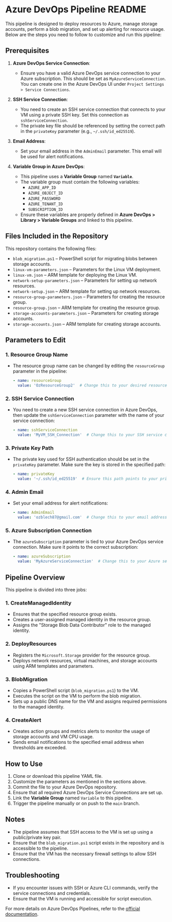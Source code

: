 # Azure DevOps Pipeline README

This pipeline is designed to deploy resources to Azure, manage storage accounts, perform a blob migration, and set up alerting for resource usage. Below are the steps you need to follow to customize and run this pipeline:

## Prerequisites

1. **Azure DevOps Service Connection**:
   - Ensure you have a valid Azure DevOps service connection to your Azure subscription. This should be set as `MyAzureServiceConnection`. You can create one in the Azure DevOps UI under `Project Settings > Service Connections`.
   
2. **SSH Service Connection**:
   - You need to create an SSH service connection that connects to your VM using a private SSH key. Set this connection as `sshServiceConnection`. 
   - The private key file should be referenced by setting the correct path in the `privateKey` parameter (e.g., `~/.ssh/id_ed25519`).

3. **Email Address**:
   - Set your email address in the `AdminEmail` parameter. This email will be used for alert notifications.

4. **Variable Group in Azure DevOps**:
   - This pipeline uses a **Variable Group** named **`Variable`**.
   - The variable group must contain the following variables:
     - `AZURE_APP_ID`
     - `AZURE_OBJECT_ID`
     - `AZURE_PASSWORD`
     - `AZURE_TENANT_ID`
     - `SUBSCRIPTION_ID`
   - Ensure these variables are properly defined in **Azure DevOps > Library > Variable Groups** and linked to this pipeline.

## Files Included in the Repository

This repository contains the following files:

- `blob_migration.ps1` – PowerShell script for migrating blobs between storage accounts.
- `linux-vm-parameters.json` – Parameters for the Linux VM deployment.
- `linux-vm.json` – ARM template for deploying the Linux VM.
- `network-setup-parameters.json` – Parameters for setting up network resources.
- `network-setup.json` – ARM template for setting up network resources.
- `resource-group-parameters.json` – Parameters for creating the resource group.
- `resource-group.json` – ARM template for creating the resource group.
- `storage-accounts-parameters.json` – Parameters for creating storage accounts.
- `storage-accounts.json` – ARM template for creating storage accounts.

## Parameters to Edit

### 1. **Resource Group Name**
   - The resource group name can be changed by editing the `resourceGroup` parameter in the pipeline:
     ```yaml
     - name: resourceGroup
       value: 'OzResourceGroup2'  # Change this to your desired resource group name
     ```

### 2. **SSH Service Connection**
   - You need to create a new SSH service connection in Azure DevOps, then update the `sshServiceConnection` parameter with the name of your service connection:
     ```yaml
     - name: sshServiceConnection
       value: 'MyVM_SSH_Connection'  # Change this to your SSH service connection name
     ```
   
### 3. **Private Key Path**
   - The private key used for SSH authentication should be set in the `privateKey` parameter. Make sure the key is stored in the specified path:
     ```yaml
     - name: privateKey
       value: '~/.ssh/id_ed25519'  # Ensure this path points to your private key
     ```

### 4. **Admin Email**
   - Set your email address for alert notifications:
     ```yaml
     - name: AdminEmail
       value: 'ozblech87@gmail.com'  # Change this to your email address
     ```

### 5. **Azure Subscription Connection**
   - The `azureSubscription` parameter is tied to your Azure DevOps service connection. Make sure it points to the correct subscription:
     ```yaml
     - name: azureSubscription
       value: 'MyAzureServiceConnection'  # Change this to your Azure service connection name
     ```

## Pipeline Overview

This pipeline is divided into three jobs:

### 1. **CreateManagedIdentity**
   - Ensures that the specified resource group exists.
   - Creates a user-assigned managed identity in the resource group.
   - Assigns the "Storage Blob Data Contributor" role to the managed identity.

### 2. **DeployResources**
   - Registers the `Microsoft.Storage` provider for the resource group.
   - Deploys network resources, virtual machines, and storage accounts using ARM templates and parameters.

### 3. **BlobMigration**
   - Copies a PowerShell script (`blob_migration.ps1`) to the VM.
   - Executes the script on the VM to perform the blob migration.
   - Sets up a public DNS name for the VM and assigns required permissions to the managed identity.

### 4. **CreateAlert**
   - Creates action groups and metrics alerts to monitor the usage of storage accounts and VM CPU usage.
   - Sends email notifications to the specified email address when thresholds are exceeded.

## How to Use

1. Clone or download this pipeline YAML file.
2. Customize the parameters as mentioned in the sections above.
3. Commit the file to your Azure DevOps repository.
4. Ensure that all required Azure DevOps Service Connections are set up.
5. Link the **Variable Group** named `Variable` to this pipeline.
6. Trigger the pipeline manually or on push to the `main` branch.

## Notes

- The pipeline assumes that SSH access to the VM is set up using a public/private key pair.
- Ensure that the `blob_migration.ps1` script exists in the repository and is accessible to the pipeline.
- Ensure that the VM has the necessary firewall settings to allow SSH connections.

## Troubleshooting

- If you encounter issues with SSH or Azure CLI commands, verify the service connections and credentials.
- Ensure that the VM is running and accessible for script execution.

For more details on Azure DevOps Pipelines, refer to the [official documentation](https://learn.microsoft.com/en-us/azure/devops/pipelines/?view=azure-pipelines&tabs=yaml).
